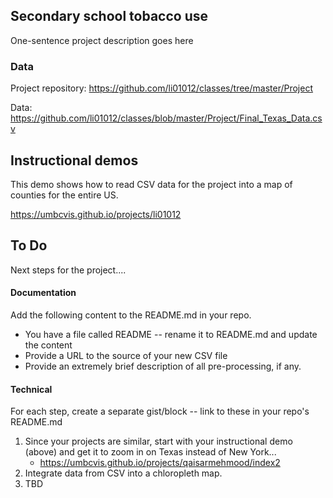 
## Secondary school tobacco use

One-sentence project description goes here

### Data

Project repository: https://github.com/li01012/classes/tree/master/Project

Data: https://github.com/li01012/classes/blob/master/Project/Final_Texas_Data.csv

## Instructional demos

This demo shows how to read CSV data for the project into a map of counties for the entire US.

https://umbcvis.github.io/projects/li01012

## To Do

Next steps for the project....

#### Documentation

Add the following content to the README.md in your repo.

* You have a file called README -- rename it to README.md and update the content
* Provide a URL to the source of your new CSV file
* Provide an extremely brief description of all pre-processing, if any.

#### Technical

For each step, create a separate gist/block -- link to these in your repo's README.md

1. Since your projects are similar, start with your instructional demo (above) and get it to zoom in on Texas instead of New York...
    * https://umbcvis.github.io/projects/qaisarmehmood/index2
2. Integrate data from CSV into a chloropleth map.
3. TBD

